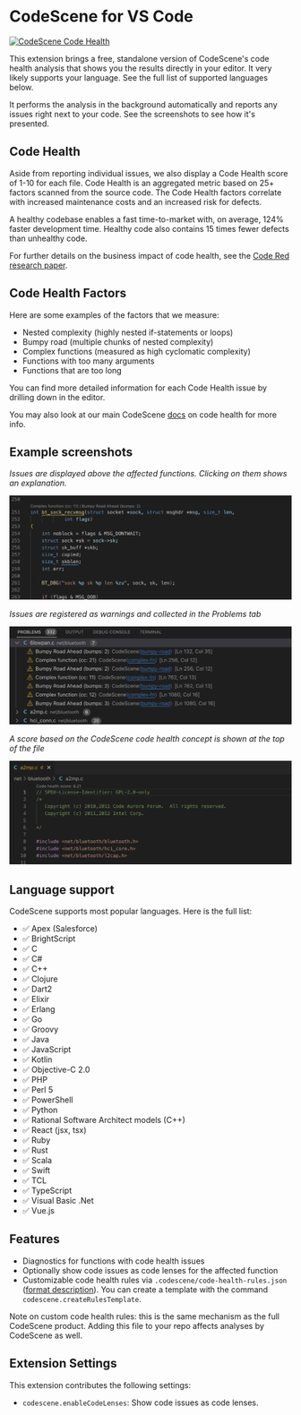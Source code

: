 # CodeScene for VS Code
[![CodeScene Code Health](https://codescene.io/projects/36131/status-badges/code-health)](https://codescene.io/projects/36131)

This extension brings a free, standalone version of CodeScene's code health analysis that shows you the results directly in your editor. It very likely supports your language. See the full list of supported languages below.

It performs the analysis in the background automatically and reports any issues right next to your code. See the screenshots to see how it's presented.

## Code Health
Aside from reporting individual issues, we also display a Code Health score of 1-10 for each file. Code Health is an aggregated metric based on 25+ factors scanned from the source code. The Code Health factors correlate with increased maintenance costs and an increased risk for defects.

A healthy codebase enables a fast time-to-market with, on average, 124% faster development time. Healthy code also contains 15 times fewer defects than unhealthy code.

For further details on the business impact of code health, see the [Code Red research paper](https://arxiv.org/abs/2203.04374).

## Code Health Factors

Here are some examples of the factors that we measure:

- Nested complexity (highly nested if-statements or loops)
- Bumpy road (multiple chunks of nested complexity)
- Complex functions (measured as high cyclomatic complexity)
- Functions with too many arguments
- Functions that are too long

You can find more detailed information for each Code Health issue by drilling down in the editor.

You may also look at our main CodeScene [docs](https://codescene.io/docs/guides/technical/code-health.html) on code health for more info.

## Example screenshots

*Issues are displayed above the affected functions. Clicking on them shows an explanation.*

![screenshot1](screenshots/screenshot1.png)

*Issues are registered as warnings and collected in the Problems tab*

![screenshot3](screenshots/screenshot3.png)

*A score based on the CodeScene code health concept is shown at the top of the file*

![screenshot2](screenshots/screenshot2.png)

## Language support

CodeScene supports most popular languages. Here is the full list:

- ✅ Apex (Salesforce)
- ✅ BrightScript
- ✅ C
- ✅ C#
- ✅ C++
- ✅ Clojure
- ✅ Dart2
- ✅ Elixir
- ✅ Erlang
- ✅ Go
- ✅ Groovy
- ✅ Java
- ✅ JavaScript
- ✅ Kotlin
- ✅ Objective-C 2.0
- ✅ PHP
- ✅ Perl 5
- ✅ PowerShell
- ✅ Python
- ✅ Rational Software Architect models (C++)
- ✅ React (jsx, tsx)
- ✅ Ruby
- ✅ Rust
- ✅ Scala
- ✅ Swift
- ✅ TCL
- ✅ TypeScript
- ✅ Visual Basic .Net
- ✅ Vue.js

## Features

- Diagnostics for functions with code health issues
- Optionally show code issues as code lenses for the affected function
- Customizable code health rules via `.codescene/code-health-rules.json` ([format description](https://codescene.io/docs/guides/technical/code-health.html#advanced-override-the-low-level-code-health-thresholds)). You can create a template with the command `codescene.createRulesTemplate`.

Note on custom code health rules: this is the same mechanism as the full CodeScene product.
Adding this file to your repo affects analyses by CodeScene as well.

## Extension Settings

This extension contributes the following settings:

- `codescene.enableCodeLenses`: Show code issues as code lenses.
